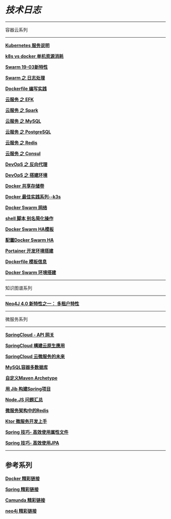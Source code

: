 # *技术日志*

-----

容器云系列

-----

[**Kubernetes 服务说明**](#2022/2022-09-01)

[**k8s vs docker 单机资源消耗**](#2022/2022-08-24)

[**Swarm 19-03新特性**](#2019/2019-07-25)

[**Swarm 之 日志处理**](#2019/2019-03-24)

[**Dockerfile 编写实践**](#2019/2019-03-23)

[**云服务 之 EFK**](#2019/2019-03-22)

[**云服务 之 Spark**](#2019/2019-03-21)

[**云服务 之 MySQL**](#2019/2019-03-20)

[**云服务 之 PostgreSQL**](#2019/2019-03-19)

[**云服务 之 Redis**](#2019/2019-03-18)

[**云服务 之  Consul**](#2019/2019-03-17)

[**DevOpS 之 反向代理**](#2019/2019-03-14)

[**DevOpS 之 搭建环境**](#2019/2019-03-15)

[**Docker 共享存储卷**](#2019/2019-03-16)

[**Docker 最佳实践系列--k3s**](#2019/2019-03-11)

[**Docker Swarm 网络**](#2019/2019-03-06)

[**shell 脚本 别名简化操作**](#2019/2019-03-05)

[**Docker Swarm HA模板**](#2019/2019-03-01)

[**配置Docker Swarm HA**](#2019/2019-02-27)

[**Portainer 开发环境搭建**](#2019/2019-02-19)

[**Dockerfile 模板信息**](#2019/2019-02-11)

[**Docker Swarm 环境搭建**](#2019/2019-02-10)

-----

知识图谱系列

-----

[**Neo4J 4.0 新特性之一： 多租户特性**](#2020/2020-03-02)

-----

微服务系列

-----

[**SpringCloud - API 网关**](#2019/2019-03-10)

[**SpringCloud 構建云原生應用**](#2019/2019-03-09)

[**SpringCloud 云微服务的未来**](#2019/2019-03-25)

[**MySQL容器多数据库**](#2019/2019-03-08)

[**自定义Maven Archetype**](#2019/2019-02-26)

[**用 Jib 构建Spring项目**](#2019/2019-02-22)

[**Node.JS 问题汇总**](#2019/2019-03-07)

[**微服务架构中的Redis**](#2019/2019-03-13)

[**Ktor 微服务开发上手**](#2019/2019-09-16)

[**Spring 技巧- 高效使用属性文件**](#2020-03-27)

[**Spring 技巧- 高效使用JPA**](#2020/2020-06-16)


-----
参考系列
-----

[**Docker 精彩链接**](#2020/2020-01-10)

[**Spring 精彩链接**](#2020/2020-01-10)

[**Camunda 精彩链接**](#2020/2020-01-10)

[**neo4j 精彩链接**](#2020/2020-01-10)

